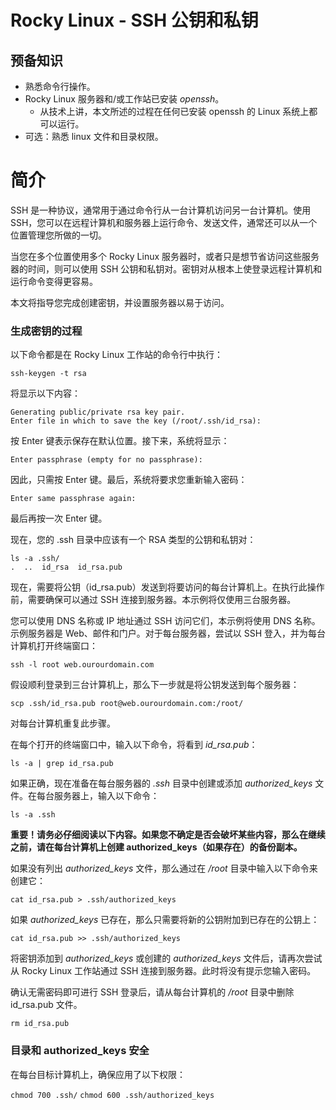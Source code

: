 # Rocky Linux - SSH 公钥和私钥

## 预备知识

* 熟悉命令行操作。
* Rocky Linux 服务器和/或工作站已安装 *openssh*。
    * 从技术上讲，本文所述的过程在任何已安装 openssh 的 Linux 系统上都可以运行。
* 可选：熟悉 linux 文件和目录权限。

# 简介

SSH 是一种协议，通常用于通过命令行从一台计算机访问另一台计算机。使用 SSH，您可以在远程计算机和服务器上运行命令、发送文件，通常还可以从一个位置管理您所做的一切。

当您在多个位置使用多个 Rocky Linux 服务器时，或者只是想节省访问这些服务器的时间，则可以使用 SSH 公钥和私钥对。密钥对从根本上使登录远程计算机和运行命令变得更容易。

本文将指导您完成创建密钥，并设置服务器以易于访问。

### 生成密钥的过程

以下命令都是在 Rocky Linux 工作站的命令行中执行：

`ssh-keygen -t rsa`

将显示以下内容：

```
Generating public/private rsa key pair.
Enter file in which to save the key (/root/.ssh/id_rsa):
```

按 Enter 键表示保存在默认位置。接下来，系统将显示：

`Enter passphrase (empty for no passphrase):`

因此，只需按 Enter 键。最后，系统将要求您重新输入密码：

`Enter same passphrase again:`

最后再按一次 Enter 键。

现在，您的 .ssh 目录中应该有一个 RSA 类型的公钥和私钥对：

```
ls -a .ssh/
.  ..  id_rsa  id_rsa.pub
```

现在，需要将公钥（id_rsa.pub）发送到将要访问的每台计算机上。在执行此操作前，需要确保可以通过 SSH 连接到服务器。本示例将仅使用三台服务器。

您可以使用 DNS 名称或 IP 地址通过 SSH 访问它们，本示例将使用 DNS 名称。示例服务器是 Web、邮件和门户。对于每台服务器，尝试以 SSH 登入，并为每台计算机打开终端窗口：

`ssh -l root web.ourourdomain.com` 

假设顺利登录到三台计算机上，那么下一步就是将公钥发送到每个服务器：

`scp .ssh/id_rsa.pub root@web.ourourdomain.com:/root/` 

对每台计算机重复此步骤。

在每个打开的终端窗口中，输入以下命令，将看到 *id_rsa.pub*：

`ls -a | grep id_rsa.pub` 

如果正确，现在准备在每台服务器的 *.ssh* 目录中创建或添加 *authorized_keys* 文件。在每台服务器上，输入以下命令：

`ls -a .ssh` 

**重要！请务必仔细阅读以下内容。如果您不确定是否会破坏某些内容，那么在继续之前，请在每台计算机上创建 authorized_keys（如果存在）的备份副本。**

如果没有列出 *authorized_keys* 文件，那么通过在 _/root_ 目录中输入以下命令来创建它：

`cat id_rsa.pub > .ssh/authorized_keys`

如果 _authorized_keys_ 已存在，那么只需要将新的公钥附加到已存在的公钥上：

`cat id_rsa.pub >> .ssh/authorized_keys`

将密钥添加到 _authorized_keys_ 或创建的 _authorized_keys_ 文件后，请再次尝试从 Rocky Linux 工作站通过 SSH 连接到服务器。此时将没有提示您输入密码。

确认无需密码即可进行 SSH 登录后，请从每台计算机的 _/root_ 目录中删除 id_rsa.pub 文件。

`rm id_rsa.pub`

### 目录和 authorized_keys 安全

在每台目标计算机上，确保应用了以下权限：

`chmod 700 .ssh/`
`chmod 600 .ssh/authorized_keys`




